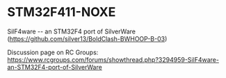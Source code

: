 # STM32F411-NOXE
SilF4ware -- an STM32F4 port of SilverWare (https://github.com/silver13/BoldClash-BWHOOP-B-03)

Discussion page on RC Groups: https://www.rcgroups.com/forums/showthread.php?3294959-SilF4ware-an-STM32F4-port-of-SilverWare
